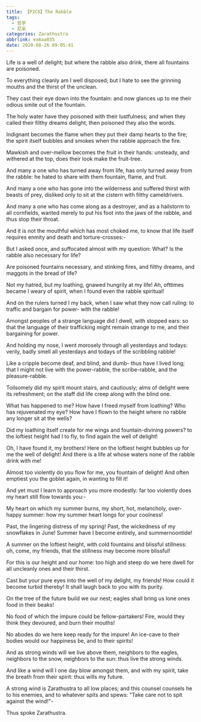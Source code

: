 ```yaml
---
title: 【P2C6】The Rabble
tags:
  - 哲学
  - 尼采
categories: Zarathustra
abbrlink: ea6aa035
date: 2020-08-26 09:05:41
---
```

Life is a well of delight; but where the rabble also drink, there all fountains are poisoned.

To everything cleanly am I well disposed; but I hate to see the grinning mouths and the thirst of the unclean.

They cast their eye down into the fountain: and now glances up to me their odious smile out of the fountain.
<!-- more -->
The holy water have they poisoned with their lustfulness; and when they called their filthy dreams delight, then poisoned they also the words.

Indignant becomes the flame when they put their damp hearts to the fire; the spirit itself bubbles and smokes when the rabble approach the fire.

Mawkish and over-mellow becomes the fruit in their hands: unsteady, and withered at the top, does their look make the fruit-tree.

And many a one who has turned away from life, has only turned away from the rabble: he hated to share with them fountain, flame, and fruit.

And many a one who has gone into the wilderness and suffered thirst with beasts of prey, disliked only to sit at the cistern with filthy cameldrivers.

And many a one who has come along as a destroyer, and as a hailstorm to all cornfields, wanted merely to put his foot into the jaws of the rabble, and thus stop their throat.

And it is not the mouthful which has most choked me, to know that life itself requires enmity and death and torture-crosses:-

But I asked once, and suffocated almost with my question: What? Is the rabble also necessary for life?

Are poisoned fountains necessary, and stinking fires, and filthy dreams, and maggots in the bread of life?

Not my hatred, but my loathing, gnawed hungrily at my life! Ah, ofttimes became I weary of spirit, when I found even the rabble spiritual!

And on the rulers turned I my back, when I saw what they now call ruling: to traffic and bargain for power- with the rabble!

Amongst peoples of a strange language did I dwell, with stopped ears: so that the language of their trafficking might remain strange to me, and their bargaining for power.

And holding my nose, I went morosely through all yesterdays and todays: verily, badly smell all yesterdays and todays of the scribbling rabble!

Like a cripple become deaf, and blind, and dumb- thus have I lived long; that I might not live with the power-rabble, the scribe-rabble, and the pleasure-rabble.

Toilsomely did my spirit mount stairs, and cautiously; alms of delight were its refreshment; on the staff did life creep along with the blind one.

What has happened to me? How have I freed myself from loathing? Who has rejuvenated my eye? How have I flown to the height where no rabble any longer sit at the wells?

Did my loathing itself create for me wings and fountain-divining powers? to the loftiest height had I to fly, to find again the well of delight!

Oh, I have found it, my brothers! Here on the loftiest height bubbles up for me the well of delight! And there is a life at whose waters none of the rabble drink with me!

Almost too violently do you flow for me, you fountain of delight! And often emptiest you the goblet again, in wanting to fill it!

And yet must I learn to approach you more modestly: far too violently does my heart still flow towards you:-

My heart on which my summer burns, my short, hot, melancholy, over-happy summer: how my summer heart longs for your coolness!

Past, the lingering distress of my spring! Past, the wickedness of my snowflakes in June! Summer have I become entirely, and summernoontide!

A summer on the loftiest height, with cold fountains and blissful stillness: oh, come, my friends, that the stillness may become more blissful!

For this is our height and our home: too high and steep do we here dwell for all uncleanly ones and their thirst.

Cast but your pure eyes into the well of my delight, my friends! How could it become turbid thereby! It shall laugh back to you with its purity.

On the tree of the future build we our nest; eagles shall bring us lone ones food in their beaks!

No food of which the impure could be fellow-partakers! Fire, would they think they devoured, and burn their mouths!

No abodes do we here keep ready for the impure! An ice-cave to their bodies would our happiness be, and to their spirits!

And as strong winds will we live above them, neighbors to the eagles, neighbors to the snow, neighbors to the sun: thus live the strong winds.

And like a wind will I one day blow amongst them, and with my spirit, take the breath from their spirit: thus wills my future.

A strong wind is Zarathustra to all low places; and this counsel counsels he to his enemies, and to whatever spits and spews: "Take care not to spit against the wind!"-

Thus spoke Zarathustra.
